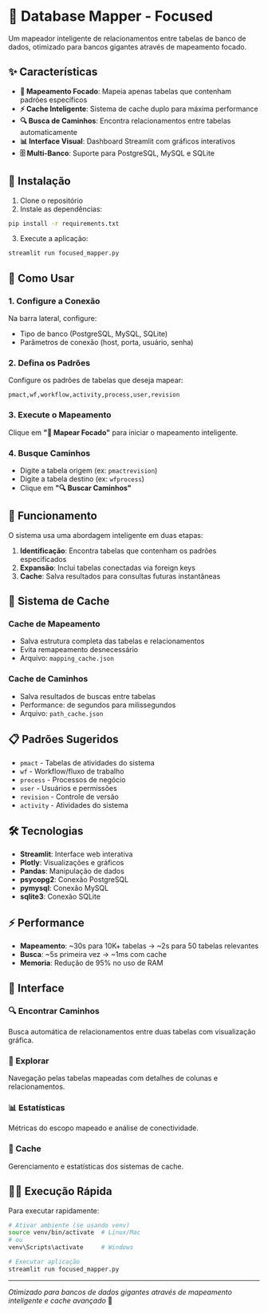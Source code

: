 # 🎯 Database Mapper - Focused

Um mapeador inteligente de relacionamentos entre tabelas de banco de dados, otimizado para bancos gigantes através de mapeamento focado.

## ✨ Características

- **🎯 Mapeamento Focado**: Mapeia apenas tabelas que contenham padrões específicos
- **⚡ Cache Inteligente**: Sistema de cache duplo para máxima performance
- **🔍 Busca de Caminhos**: Encontra relacionamentos entre tabelas automaticamente
- **📊 Interface Visual**: Dashboard Streamlit com gráficos interativos
- **🗄️ Multi-Banco**: Suporte para PostgreSQL, MySQL e SQLite

## 🚀 Instalação

1. Clone o repositório
2. Instale as dependências:
```bash
pip install -r requirements.txt
```

3. Execute a aplicação:
```bash
streamlit run focused_mapper.py
```

## 🎯 Como Usar

### 1. Configure a Conexão
Na barra lateral, configure:
- Tipo de banco (PostgreSQL, MySQL, SQLite)
- Parâmetros de conexão (host, porta, usuário, senha)

### 2. Defina os Padrões
Configure os padrões de tabelas que deseja mapear:
```
pmact,wf,workflow,activity,process,user,revision
```

### 3. Execute o Mapeamento
Clique em **"🎯 Mapear Focado"** para iniciar o mapeamento inteligente.

### 4. Busque Caminhos
- Digite a tabela origem (ex: `pmactrevision`)
- Digite a tabela destino (ex: `wfprocess`)
- Clique em **"🔍 Buscar Caminhos"**

## 🧠 Funcionamento

O sistema usa uma abordagem inteligente em duas etapas:

1. **Identificação**: Encontra tabelas que contenham os padrões especificados
2. **Expansão**: Inclui tabelas conectadas via foreign keys
3. **Cache**: Salva resultados para consultas futuras instantâneas

## 💾 Sistema de Cache

### Cache de Mapeamento
- Salva estrutura completa das tabelas e relacionamentos
- Evita remapeamento desnecessário
- Arquivo: `mapping_cache.json`

### Cache de Caminhos  
- Salva resultados de buscas entre tabelas
- Performance: de segundos para milissegundos
- Arquivo: `path_cache.json`

## 📋 Padrões Sugeridos

- `pmact` - Tabelas de atividades do sistema
- `wf` - Workflow/fluxo de trabalho
- `process` - Processos de negócio
- `user` - Usuários e permissões
- `revision` - Controle de versão
- `activity` - Atividades do sistema

## 🛠️ Tecnologias

- **Streamlit**: Interface web interativa
- **Plotly**: Visualizações e gráficos
- **Pandas**: Manipulação de dados
- **psycopg2**: Conexão PostgreSQL
- **pymysql**: Conexão MySQL
- **sqlite3**: Conexão SQLite

## ⚡ Performance

- **Mapeamento**: ~30s para 10K+ tabelas → ~2s para 50 tabelas relevantes
- **Busca**: ~5s primeira vez → ~1ms com cache
- **Memoria**: Redução de 95% no uso de RAM

## 🎨 Interface

### 🔍 Encontrar Caminhos
Busca automática de relacionamentos entre duas tabelas com visualização gráfica.

### 🔎 Explorar  
Navegação pelas tabelas mapeadas com detalhes de colunas e relacionamentos.

### 📊 Estatísticas
Métricas do escopo mapeado e análise de conectividade.

### 💾 Cache
Gerenciamento e estatísticas dos sistemas de cache.

## 🏃‍♂️ Execução Rápida

Para executar rapidamente:

```bash
# Ativar ambiente (se usando venv)
source venv/bin/activate  # Linux/Mac
# ou
venv\Scripts\activate     # Windows

# Executar aplicação
streamlit run focused_mapper.py
```

---

*Otimizado para bancos de dados gigantes através de mapeamento inteligente e cache avançado* 🚀